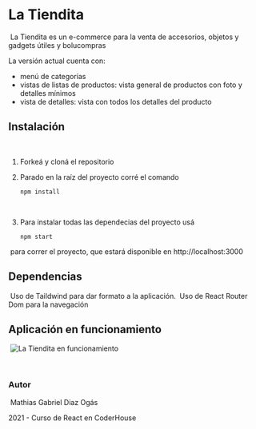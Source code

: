 # La Tiendita
​
La Tiendita es un e-commerce para la venta de accesorios, objetos y gadgets útiles y bolucompras
​

La versión actual cuenta con:
​
- menú de categorías
- vistas de listas de productos: vista general de productos con foto y detalles mínimos
- vista de detalles: vista con todos los detalles del producto
​
## Instalación
​
1. Forkeá y cloná el repositorio
​

2. Parado en la raíz del proyecto corré el comando 
​
   ```
   npm install
   ```
​

3. Para instalar todas las dependecias del proyecto usá 
​
   ```
   npm start
   ```
​
para correr el proyecto, que estará disponible en http://localhost:3000
​
​
​
​
## Dependencias
​
Uso de Taildwind para dar formato a la aplicación.
​
Uso de React Router Dom para la navegación
​
​
​
## Aplicación en funcionamiento
​
![La Tiendita en funcionamiento](https://user-images.githubusercontent.com/11366256/140181978-fbda0c3b-f560-48f2-8e5d-cdcc8d9bfe0f.gif)

​
### Autor
​
Mathias Gabriel Diaz Ogás
​

2021 - Curso de React en CoderHouse
